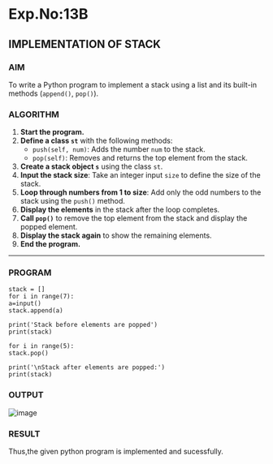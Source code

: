 # Exp.No:13B
## IMPLEMENTATION OF STACK


### AIM  
To write a Python program to implement a stack using a list and its built-in methods (`append()`, `pop()`).

### ALGORITHM

1. **Start the program.**
2. **Define a class `st`** with the following methods:
   - `push(self, num)`: Adds the number `num` to the stack.
   - `pop(self)`: Removes and returns the top element from the stack.
3. **Create a stack object `s`** using the class `st`.
4. **Input the stack size**: Take an integer input `size` to define the size of the stack.
5. **Loop through numbers from 1 to size**: Add only the odd numbers to the stack using the `push()` method.
6. **Display the elements** in the stack after the loop completes.
7. **Call `pop()`** to remove the top element from the stack and display the popped element.
8. **Display the stack again** to show the remaining elements.
9. **End the program.**

---

### PROGRAM

```
stack = []
for i in range(7):
a=input()
stack.append(a)

print('Stack before elements are popped')
print(stack)

for i in range(5):
stack.pop()

print('\nStack after elements are popped:')
print(stack)
```
### OUTPUT
![image](https://github.com/user-attachments/assets/d8f4e3d1-fab2-4457-972f-51cb8c5599f4)
### RESULT
Thus,the given python program is implemented and sucessfully.

